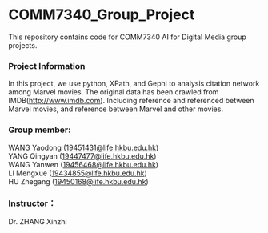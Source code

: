 # COMM7340_Group_Project
This repository contains code for COMM7340 AI for Digital Media group projects.

### Project Information
In this project, we use python, XPath, and Gephi to analysis citation network among Marvel movies. The original data has been crawled from IMDB(http://www.imdb.com). Including reference and referenced between Marvel movies, and reference between Marvel and other movies.

### Group member:<br/>           
WANG Yaodong (19451431@life.hkbu.edu.hk)<br/>
YANG Qingyan (19447477@life.hkbu.edu.hk)<br/>
WANG Yanwen (19456468@life.hkbu.edu.hk)<br/>
LI Mengxue (19434855@life.hkbu.edu.hk)<br/>
HU Zhegang (19450168@life.hkbu.edu.hk)<br/>

### Instructor：
Dr. ZHANG Xinzhi
